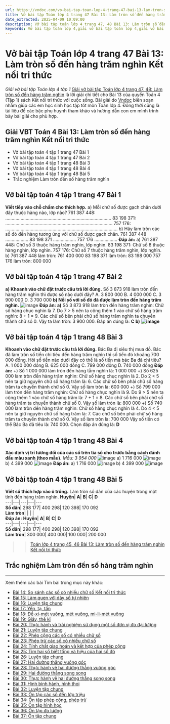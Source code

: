 ```yaml
---
url: https://vndoc.com/vo-bai-tap-toan-lop-4-trang-47-bai-13-lam-tron-so-den-hang-tram-nghin-ket-noi-tri-thuc-305762
title: Vở bài tập Toán lớp 4 trang 47 Bài 13: Làm tròn số đến hàng trăm nghìn Kết nối tri thức - Giải vở bài tập Toán lớp 4 tập 1 - VnDoc.com
date_extracted: 2025-04-09 10:09:00
description: Vở bài tập toán lớp 4 trang 47, 48 Bài 13: Làm tròn số đến hàng trăm nghìn là tài liệu giúp các em ôn tập lại hệ thống các bài tập rèn luyện kỹ năng giải vở bài tập Toán 4 chủ đề 1, tập 1.
keywords: Vở bài tập toán lớp 4,giải vở bài tập toán lớp 4,giải vở bài tập toán lớp 4 tập 1,Vở bài tập toán lớp 4 Kết nối,vở bài tập toán lớp 4 tập 1 trang 47 sách kết nối,vở bài tập Toán lớp 4 bài 12,Bài 13 Làm tròn số đến hàng trăm nghìn kết nối,Toán lớp 4 trang 47 Làm tròn số đến hàng trăm nghìn Kết nối,Giải bài tập Toán lớp 4,toán lớp 4 tập 1,giải bài tập SBT toán lớp 4,bài tập toán lớp 4 có đáp án,giải bài tập toán lớp 4 bài 13,toán lớp 4 bài 13,bài tập toán lớp 4,giải VBT toán lớp 4 KNTT
---
```


# Vở bài tập Toán lớp 4 trang 47 Bài 13: Làm tròn số đến hàng trăm nghìn Kết nối tri thức
 _Giải vở bài tập Toán lớp 4 tập 1_
[Giải vở bài tập Toán lớp 4 trang 47, 48: Làm tròn số đến hàng trăm nghìn](<https://vndoc.com/vo-bai-tap-toan-lop-4-trang-47-bai-13-lam-tron-so-den-hang-tram-nghin-ket-noi-tri-thuc-305762>) là lời giải chi tiết cho Bài 13 của quyển Toán 4 \(Tập 1\)  sách Kết nối tri thức với cuộc sống. Bài giải do [Vndoc](<https://vndoc.com/>) biên soạn nhằm giúp các em học sinh học tập tốt môn Toán lớp 4. Đồng thời cũng là tài liệu để các bậc phụ huynh tham khảo và hướng dẫn con em mình trình bày bài giải cho phù hợp.
## Giải VBT Toán 4 Bài 13: Làm tròn số đến hàng trăm nghìn Kết nối tri thức
  * Vở bài tập toán 4 tập 1 trang 47 Bài 1
  * Vở bài tập toán 4 tập 1 trang 47 Bài 2
  * Vở bài tập toán 4 tập 1 trang 48 Bài 3
  * Vở bài tập toán 4 tập 1 trang 48 Bài 4
  * Vở bài tập toán 4 tập 1 trang 48 Bài 5
  * Trắc nghiệm Làm tròn đến số hàng trăm nghìn

## Vở bài tập toán 4 tập 1 trang 47 Bài 1
**Viết tiếp vào chỗ chấm cho thích hợp.**
a\) Mỗi chữ số được gạch chân dưới đây thuộc hàng nào, lớp nào?
761 387 448: ………………………………………………………………………..
83 198 371: …………………………………………………………………………
757 176: …………………………………………………………………………….
b\) Hãy làm tròn các số đó đến hàng tương ứng với chữ số được gạch chân.
761 387 448 ………………
83 198 371 ………………
757 176 ………………
**Đáp án:**
a\)
761 387 448: Chữ số 3 thuộc hàng trăm nghìn, lớp nghìn.
83 198 371: Chữ số 8 thuộc hàng nghìn, lớp nghìn.
757 176: Chữ số 7 thuộc hàng trăm nghìn, lớp nghìn.
b\)
761 387 448 làm tròn: 761 400 000
83 198 371 làm tròn: 83 198 000
757 176 làm tròn: 800 000
## Vở bài tập toán 4 tập 1 trang 47 Bài 2
**a\) Khoanh vào chữ đặt trước câu trả lời đúng.**
Số 3 873 918 làm tròn đến hàng trăm nghìn thì được số nào dưới đây?
A. 3 800 000
B. 4 000 000
C. 3 900 000
D. 3 700 000
**b\) Nối số với số đó đã được làm tròn đến hàng trăm nghìn.**
![image](https://i.vdoc.vn/data/image/2023/09/28/bai-2-trang-47-vbt-toan-4-kntt-h1.png)
**Đáp án:**
**a\)**
Số 3 873 918 làm tròn đến hàng trăm nghìn:
Chữ số hàng chục nghìn là 7.
Do 7 > 5 nên ta cộng thêm 1 vào chữ số hàng trăm nghìn: 8 + 1 = 9.
Các chữ số bên phải chữ số hàng trăm nghìn ta chuyển thành chữ số 0.
Vậy ta làm tròn: 3 900 000.
Đáp án đúng là: **C**
**b\)**
**![image](https://i.vdoc.vn/data/image/2023/09/28/bai-2-trang-47-vbt-toan-4-kntt-h2.png)**
## Vở bài tập toán 4 tập 1 trang 48 Bài 3
**Khoanh vào chữ đặt trước câu trả lời đúng.**
Bác Ba đi siêu thị mua đồ. Bác đã làm tròn số tiền chi tiêu đến hàng trăm nghìn thì số tiền đó khoảng 700 000 đồng. Hỏi số tiền nào dưới đây có thể là số tiền mà bác Ba đã chi tiêu?
A. 1 000 000 đồng
B. 625 000 đồng
C. 799 000 đồng
D. 740 000 đồng
**Đáp án:**
+\) Số 1 000 000 làm tròn đến hàng tẳm nghìn là: 1 000 000
+\) Số 625 000 làm tròn đến hàng trăm nghìn:
Chữ số hàng chục nghìn là 2. Do 2 < 5 nên ta giữ nguyên chữ số hàng trăm là: 6.
Các chữ số bên phải chữ số hàng trăm ta chuyển thành chữ số 0.
Vậy số làm tròn là: 600 000
+\) Số 799 000 làm tròn đến hàng trăm nghìn:
Chữ số hàng chục nghìn là 9.
Do 9 > 5 nên ta cộng thêm 1 vào chữ số hàng trăm là: 7 + 1 = 8.
Các chữ số bên phải chữ số hàng trăm ta chuyển thành chữ số 0.
Vậy số làm tròn là: 800 000
+\) Số 740 000 làm tròn đến hàng trăm nghìn:
Chữ số hàng chục nghìn là 4. Do 4 < 5 nên ta giữ nguyên chữ số hàng trăm là: 7.
Các chữ số bên phải chữ số hàng trăm ta chuyển thành chữ số 0.
Vậy số làm tròn là: 700 000
Vậy số tiền có thể Bác Ba đã tiêu là: 740 000.
Chọn đáp án đúng là: **D**
## Vở bài tập toán 4 tập 1 trang 48 Bài 4
**Xác định vị trí tương đối của các số trên tia số cho trước bằng cách đánh dấu màu xanh \(theo mẫu\).**
_Mẫu: 3 954 000_
![image](https://i.vdoc.vn/data/image/2023/09/28/bai-4-trang-48-vbt-toan-4-kntt.png)
a\) 1 716 000
![image](https://i.vdoc.vn/data/image/2023/09/28/bai-4-trang-48-vbt-toan-4-kntt-a1.png)
b\) 4 399 000
![image](https://i.vdoc.vn/data/image/2023/09/28/bai-4-trang-48-vbt-toan-4-kntt-b1.png)
**Đáp án:**
a\) 1 716 000
![image](https://i.vdoc.vn/data/image/2023/09/28/bai-4-trang-48-vbt-toan-4-kntt-a2.png)
b\) 4 399 000
![image](https://i.vdoc.vn/data/image/2023/09/28/bai-4-trang-48-vbt-toan-4-kntt-b2.png)
## Vở bài tập toán 4 tập 1 trang 48 Bài 5
**Viết số thích hợp vào ô trống.**
Làm tròn số dân của các huyện trong một tỉnh đến hàng trăm nghìn.
**Huyện**| **A**| **B**| **C**| **D**  
---|---|---|---|---  
**Số dân**|  298 177| 400 298| 120 398| 170 092  
**Làm tròn**| | | |   
**Đáp án:**
**Huyện**| **A**| **B**| **C**| **D**  
---|---|---|---|---  
**Số dân**|  298 177| 400 298| 120 398| 170 092  
**Làm tròn**|  300 000| 400 000| 100 000| 200 000  
>> [Toán lớp 4 trang 45, 46 Bài 13: Làm tròn số đến hàng trăm nghìn Kết nối tri thức](<https://vndoc.com/toan-lop-4-trang-45-46-bai-13-lam-tron-so-den-hang-tram-nghin-ket-noi-tri-thuc-297830>)
## **Trắc nghiệm Làm tròn đến số hàng trăm nghìn**
****
Xem thêm các bài Tìm bài trong mục này khác:
  * [Bài 14: So sánh các số có nhiều chữ số Kết nối tri thức](</vo-bai-tap-toan-lop-4-trang-49-bai-14-so-sanh-cac-so-co-nhieu-chu-so-ket-noi-tri-thuc-305765>)
  * [Bài 15: Làm quen với dãy số tự nhiên](</vo-bai-tap-toan-lop-4-trang-51-bai-15-lam-quen-voi-day-so-tu-nhien-ket-noi-tri-thuc-306017>)
  * [Bài 16: Luyện tập chung](</vo-bai-tap-toan-lop-4-trang-53-bai-16-luyen-tap-chung-ket-noi-tri-thuc-306021>)
  * [Bài 17: Yến, tạ, tấn](</vo-bai-tap-toan-lop-4-trang-57-bai-17-yen-ta-tan-ket-noi-tri-thuc-306082>)
  * [Bài 18: Đề-xi-mét vuông, mét vuông, mi-li-mét vuông](</vo-bai-tap-toan-lop-4-trang-60-bai-18-de-xi-met-vuong-met-vuong-mi-li-met-vuong-ket-noi-tri-thuc-306085>)
  * [Bài 19: Giây, thế kỉ](</vo-bai-tap-toan-lop-4-trang-66-bai-19-giay-the-ki-ket-noi-tri-thuc-306105>)
  * [Bài 20: Thực hành và trải nghiệm sử dụng một số đơn vị đo đại lượng](</vo-bai-tap-toan-lop-4-trang-68-bai-19-thuc-hanh-va-trai-nghiem-su-dung-mot-so-don-vi-do-dai-luong-ket-noi-tri-thuc-306107>)
  * [Bài 21: Luyện tập chung](</vo-bai-tap-toan-lop-4-trang-72-bai-21-luyen-tap-chung-ket-noi-tri-thuc-306109>)
  * [Bài 22: Phép cộng các số có nhiều chữ số](</vo-bai-tap-toan-lop-4-trang-75-bai-22-phep-cong-cac-so-co-nhieu-chu-so-ket-noi-tri-thuc-306116>)
  * [Bài 23: Phép trừ các số có nhiều chữ số](</vo-bai-tap-toan-lop-4-trang-79-bai-23-phep-tru-cac-so-co-nhieu-chu-so-ket-noi-tri-thuc-306119>)
  * [Bài 24: Tính chất giao hoán và kết hợp của phép cộng](</vo-bai-tap-toan-lop-4-trang-82-bai-24-tinh-chat-giao-hoan-va-ket-hop-cua-phep-cong-ket-noi-tri-thuc-306155>)
  * [Bài 25: Tìm hai số biết tổng và hiệu của hai số đó](</vo-bai-tap-toan-lop-4-trang-85-bai-26-tim-hai-so-biet-tong-va-hieu-cua-hai-so-do-ket-noi-tri-thuc-306159>)
  * [Bài 26: Luyện tập chung](</vo-bai-tap-toan-lop-4-trang-89-bai-26-luyen-tap-chung-ket-noi-tri-thuc-306162>)
  * [Bài 27: Hai đường thẳng vuông góc](</vo-bai-tap-toan-lop-4-trang-94-bai-27-hai-duong-thang-vuong-goc-ket-noi-tri-thuc-306179>)
  * [Bài 28: Thực hành vẽ hai đường thẳng vuông góc](</vo-bai-tap-toan-lop-4-trang-97-bai-28-thuc-hanh-ve-hai-duong-thang-vuong-goc-ket-noi-tri-thuc-306185>)
  * [Bài 29: Hai đường thẳng song song](</vo-bai-tap-toan-lop-4-trang-100-bai-29-hai-duong-thang-song-song-ket-noi-tri-thuc-306189>)
  * [Bài 30: Thực hành vẽ hai đường thẳng song song](</vo-bai-tap-toan-lop-4-trang-103-bai-30-thuc-hanh-ve-hai-duong-thang-song-song-ket-noi-tri-thuc-306193>)
  * [Bài 31: Hình bình hành, hình thoi](</vo-bai-tap-toan-lop-4-trang-105-bai-31-hinh-binh-hanh-hinh-thoi-ket-noi-tri-thuc-306260>)
  * [Bài 32: Luyện tập chung](</vo-bai-tap-toan-lop-4-trang-110-bai-32-luyen-tap-chung-ket-noi-tri-thuc-306272>)
  * [Bài 33: Ôn tập các số đến lớp triệu](</vo-bai-tap-toan-lop-4-trang-115-bai-33-on-tap-cac-so-den-lop-trieu-ket-noi-tri-thuc-306306>)
  * [Bài 34: Ôn tập phép cộng, phép trừ](</vo-bai-tap-toan-lop-4-trang-119-bai-34-on-tap-phep-cong-phep-tru-ket-noi-tri-thuc-306312>)
  * [Bài 35: Ôn tập hình học](</vo-bai-tap-toan-lop-4-trang-124-bai-35-on-tap-hinh-hoc-ket-noi-tri-thuc-306315>)
  * [Bài 36: Ôn tập đo lường](</vo-bai-tap-toan-lop-4-trang-129-bai-36-on-tap-do-luong-ket-noi-tri-thuc-306317>)
  * [Bài 37: Ôn tập chung](</vo-bai-tap-toan-lop-4-trang-132-bai-37-on-tap-chung-ket-noi-tri-thuc-306318>)

